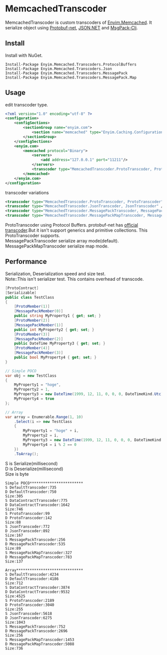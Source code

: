 ﻿MemcachedTranscoder
======================

MemcachedTranscoder is custom transcoders of [Enyim.Memcached](https://github.com/enyim/EnyimMemcached). It serialize object using [Protobuf-net](http://code.google.com/p/protobuf-net/), [JSON.NET](http://json.codeplex.com/) and [MsgPack-Cli](https://github.com/msgpack/msgpack-cli).

Install
---
Install with NuGet.

```
Install-Package Enyim.Memcached.Transcoders.ProtocolBuffers
Install-Package Enyim.Memcached.Transcoders.Json
Install-Package Enyim.Memcached.Transcoders.MessagePack
Install-Package Enyim.Memcached.Transcoders.MessagePack.Map
```

Usage
---

edit transcoder type.

```xml
<?xml version="1.0" encoding="utf-8" ?>
<configuration>
    <configSections>
        <sectionGroup name="enyim.com">
            <section name="memcached" type="Enyim.Caching.Configuration.MemcachedClientSection, Enyim.Caching" />
        </sectionGroup>
    </configSections>
    <enyim.com>
        <memcached protocol="Binary">
            <servers>
                <add address="127.0.0.1" port="11211"/>
            </servers>
            <transcoder type="MemcachedTranscoder.ProtoTranscoder, ProtoTranscoder" />
        </memcached>
    </enyim.com>
</configuration>
```
transcoder variations

```xml
<transcoder type="MemcachedTranscoder.ProtoTranscoder, ProtoTranscoder" />
<transcoder type="MemcachedTranscoder.JsonTranscoder, JsonTranscoder" />
<transcoder type="MemcachedTranscoder.MessagePackTranscoder, MessagePackTranscoder" />
<transcoder type="MemcachedTranscoder.MessagePackMapTranscoder, MessagePackMapTranscoder" />
```
ProtoTranscoder using Protocol Buffers. protobuf-net has [official transcoder](http://nuget.org/packages/protobuf-net.Enyim).But it isn't support generics and primitive collections. This ProtoTranscoder supports.  
MessagePackTranscoder serialize array mode(default). MessagePackMapTranscoder serialize map mode.

Performance
---
Serialization, Deserialization speed and size test.  
Note::This isn't serializer test. This contains overhead of transcode.

```csharp
[ProtoContract]
[Serializable]
public class TestClass
{
    [ProtoMember(1)]
    [MessagePackMember(0)]
    public string MyProperty1 { get; set; }
    [ProtoMember(2)]
    [MessagePackMember(1)]
    public int MyProperty2 { get; set; }
    [ProtoMember(3)]
    [MessagePackMember(2)]
    public DateTime MyProperty3 { get; set; }
    [ProtoMember(4)]
    [MessagePackMember(3)]
    public bool MyProperty4 { get; set; }
}

// Simple POCO
var obj = new TestClass
{
    MyProperty1 = "hoge",
    MyProperty2 = 1,
    MyProperty3 = new DateTime(1999, 12, 11, 0, 0, 0, DateTimeKind.Utc),
    MyProperty4 = true
};

// Array
var array = Enumerable.Range(1, 10)
    .Select(i => new TestClass
    {
        MyProperty1 = "hoge" + i,
        MyProperty2 = i,
        MyProperty3 = new DateTime(1999, 12, 11, 0, 0, 0, DateTimeKind.Utc).AddDays(i),
        MyProperty4 = i % 2 == 0
    })
    .ToArray();
```

S is Serialize(millisecond)  
D is Deserialize(millisecond)  
Size is byte

```text
Simple POCO************************
S DefaultTranscoder:735
D DefaultTranscoder:750
Size:305
S DataContractTranscoder:775
D DataContractTranscoder:1642
Size:746
S ProtoTranscoder:99
D ProtoTranscoder:142
Size:88
S JsonTranscoder:772
D JsonTranscoder:892
Size:167
S MessagePackTranscoder:256
D MessagePackTranscoder:535
Size:89
S MessagePackMapTranscoder:327
D MessagePackMapTranscoder:783
Size:137

Array******************************
S DefaultTranscoder:4234
D DefaultTranscoder:4186
Size:712
S DataContractTranscoder:3874
D DataContractTranscoder:9532
Size:4525
S ProtoTranscoder:2189
D ProtoTranscoder:3040
Size:255
S JsonTranscoder:5618
D JsonTranscoder:6275
Size:1043
S MessagePackTranscoder:752
D MessagePackTranscoder:2696
Size:256
S MessagePackMapTranscoder:1453
D MessagePackMapTranscoder:5088
Size:736
```
